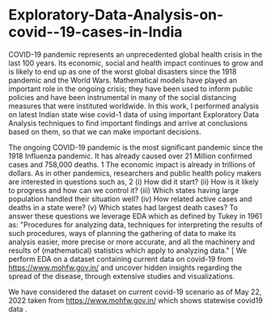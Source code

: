 # Exploratory-Data-Analysis-on-covid--19-cases-in-India
COVID-19 pandemic represents an unprecedented global health crisis in the last 100 years. Its economic, social and health impact continues to grow and is likely to end up as one of the worst global disasters since the 1918 pandemic and the World Wars. Mathematical models have played an important role in the ongoing crisis; they have been used to inform public policies and have been instrumental in many of the social distancing measures that were instituted worldwide. In this work, I performed analysis on latest Indian state wise covid-1 data of using important Exploratory Data Analysis techniques to find important findings and arrive at conclusions based on them, so that we can make important decisions.






The ongoing COVID-19 pandemic is the most significant pandemic since
the 1918 Influenza pandemic. It has already caused over 21 Million
confirmed cases and 758,000 deaths.
1 The economic impact is already in
trillions of dollars. As in other pandemics, researchers and public health
policy makers are interested in questions such as,
2
(i) How did it start? (ii)
How is it likely to progress and how can we control it? (iii) Which states
having large population handled their situation well? (iv) How related
active cases and deaths in a state were? (v) Which states had largest death
cases?
To answer these questions we leverage EDA which as defined by Tukey in 1961
as:
"Procedures for analyzing data, techniques for interpreting the results of such
procedures, ways of planning the gathering of data to make its analysis easier, more
precise or more accurate, and all the machinery and results of (mathematical)
statistics which apply to analyzing data."
[
We perform EDA on a dataset containing current data on covid-19 from
https://www.mohfw.gov.in/ and uncover hidden insights regarding the
spread of the disease, through extensive studies and visualizations.





We have considered the dataset on current covid-19 scenario as of May 22,
2022 taken from https://www.mohfw.gov.in/ which shows statewise covid19 data .
